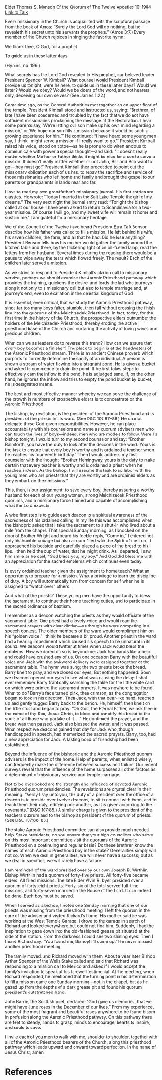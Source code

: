 Elder Thomas S. Monson
Of the Quorum of The Twelve Apostles
10-1984
[Link to Talk](https://www.churchofjesuschrist.org/study/general-conference/1984/10/the-aaronic-priesthood-pathway?lang=eng)

Every missionary in the Church is acquainted with the scriptural passage from the book of Amos: “Surely the Lord God will do nothing, but he revealeth his secret unto his servants the prophets.” (Amos 3:7.) Every member of the Church rejoices in singing the favorite hymn:





We thank thee, O God, for a prophet

To guide us in these latter days.





(Hymns, no. 196.)





What secrets has the Lord God revealed to His prophet, our beloved leader President Spencer W. Kimball? What counsel would President Kimball provide us tonight, were he here, to guide us in these latter days? Would we listen? Would we obey? Would we be doers of the word, and not hearers only, deceiving our own selves? (See James 1:22.)

Some time ago, as the General Authorities met together on an upper floor of the temple, President Kimball stood and instructed us, saying: “Brethren, of late I have been concerned and troubled by the fact that we do not have sufficient missionaries proclaiming the message of the Restoration. I hear some parents say, ‘We’re letting our son make up his own mind regarding a mission,’ or ‘We hope our son fills a mission because it would be such a growing experience for him.’” He continued: “I have heard some young men say, ‘I think I might serve a mission if I really want to go.’” President Kimball raised his voice, stood on tiptoe—as he is prone to do when anxious to communicate with power a special thought—and said: “It doesn’t really matter whether Mother or Father thinks it might be nice for a son to serve a mission. It doesn’t really matter whether or not John, Bill, and Bob want to go—they must go!” President Kimball then proceeded to point out the missionary obligation each of us has, to repay the sacrifice and service of those missionaries who left home and family and brought the gospel to our parents or grandparents in lands near and far.

I love to read my own grandfather’s missionary journal. His first entries are classics. He wrote: “Today I married in the Salt Lake Temple the girl of my dreams.” The very next night the journal entry read: “Tonight the bishop called at our house. I have been asked to return to Scandinavia for a two- year mission. Of course I will go, and my sweet wife will remain at home and sustain me.” I am grateful for a missionary heritage.

We of the Council of the Twelve have heard President Ezra Taft Benson describe how his father was called to fill a mission. He left behind his wife, his seven children, the farm, and all that he had. Did he lose anything? President Benson tells how his mother would gather the family around the kitchen table and there, by the flickering light of an oil-fueled lamp, read the letters from her husband. Several times during the reading there would be a pause to wipe away the tears which flowed freely. The result? Each of the children later served a mission.

As we strive to respond to President Kimball’s clarion call to missionary service, perhaps we should examine the Aaronic Priesthood pathway which provides the training, quickens the desire, and leads the lad who journeys along it not only to a missionary call but also to temple marriage and, at journey’s end, even to exaltation in the celestial kingdom of God.

It is essential, even critical, that we study the Aaronic Priesthood pathway, since far too many boys falter, stumble, then fall without crossing the finish line into the quorums of the Melchizedek Priesthood. In fact, today, for the first time in the history of the Church, the prospective elders outnumber the holders of the Melchizedek Priesthood, thereby eroding the active priesthood base of the Church and curtailing the activity of loving wives and precious children.

What can we as leaders do to reverse this trend? How can we assure that every boy becomes a finisher? The place to begin is at the headwaters of the Aaronic Priesthood stream. There is an ancient Chinese proverb which purports to correctly determine the sanity of an individual. A person is shown a stream of water flowing into a stagnant pond. He is given a bucket and asked to commence to drain the pond. If he first takes steps to effectively dam the inflow to the pond, he is adjudged sane. If, on the other hand, he ignores the inflow and tries to empty the pond bucket by bucket, he is designated insane.

The best and most effective manner whereby we can solve the challenge of the growth in numbers of prospective elders is to concentrate on the Aaronic Priesthood.

The bishop, by revelation, is the president of the Aaronic Priesthood and is president of the priests in his ward. (See D&C 107:87–88.) He cannot delegate these God-given responsibilities. However, he can place accountability with his counselors and name as quorum advisers men who can touch the lives of boys—indeed, men who are models to follow. Were I a bishop tonight, I would turn to my second counselor and say: “Brother Balmforth, you have the duty to look after the deacons in the ward. Yours is the task to ensure that every boy is worthy and is ordained a teacher when he reaches his fourteenth birthday.” Then I would address my first counselor with the thought: “Brother Hemingway, yours is the duty to make certain that every teacher is worthy and is ordained a priest when he reaches sixteen. As the bishop, I will assume the task to so labor with the young men who are priests that they are worthy and are ordained elders as they embark on their missions.”

This, then, is our assignment: to save every boy, thereby assuring a worthy husband for each of our young women, strong Melchizedek Priesthood quorums, and a missionary force trained and capable of accomplishing what the Lord expects.

A wise first step is to guide each deacon to a spiritual awareness of the sacredness of his ordained calling. In my life this was accomplished when the bishopric asked that I take the sacrament to a shut-in who lived about a mile from the chapel. That special Sunday morning, as I knocked on the door of Brother Wright and heard his feeble reply, “Come in,” I entered not only his humble cottage but also a room filled with the Spirit of the Lord. I approached his bedside and carefully placed a piece of the bread to his lips. I then held the cup of water, that he might drink. As I departed, I saw him smile as he said, “God bless you, my boy.” And God did bless me with an appreciation for the sacred emblems which continues even today.

Is every ordained teacher given the assignment to home teach? What an opportunity to prepare for a mission. What a privilege to learn the discipline of duty. A boy will automatically turn from concern for self when he is assigned to “watch over” others.

And what of the priests? These young men have the opportunity to bless the sacrament, to continue their home teaching duties, and to participate in the sacred ordinance of baptism.

I remember as a deacon watching the priests as they would officiate at the sacrament table. One priest had a lovely voice and would read the sacrament prayers with clear diction—as though he were competing in a speech contest. The older members of the ward would compliment him on his “golden voice.” I think he became a bit proud. Another priest in the ward had a hearing impediment which caused his speech to be unnatural in its sound. We deacons would twitter at times when Jack would bless the emblems. How we dared do so is beyond me: Jack had hands like a bear and could have crushed any of us. On one occasion Barry with the beautiful voice and Jack with the awkward delivery were assigned together at the sacrament table. The hymn was sung; the two priests broke the bread. Barry knelt to pray, and we closed our eyes. But nothing happened. Soon we deacons opened our eyes to see what was causing the delay. I shall ever remember Barry frantically searching the table for the little white card on which were printed the sacrament prayers. It was nowhere to be found. What to do? Barry’s face turned pink, then crimson, as the congregation began to look in his direction. Then Jack, with that bear-like hand, reached up and gently tugged Barry back to the bench. He, himself, then knelt on the little stool and began to pray: “Oh God, the Eternal Father, we ask thee in the name of thy Son, Jesus Christ, to bless and sanctify this bread to the souls of all those who partake of it. …” He continued the prayer, and the bread was then passed. Jack also blessed the water, and it was passed. What respect we deacons gained that day for Jack who, though handicapped in speech, had memorized the sacred prayers. Barry, too, had a new appreciation for Jack. A lasting bond of friendship had been established.

Beyond the influence of the bishopric and the Aaronic Priesthood quorum advisers is the impact of the home. Help of parents, when enlisted wisely, can frequently make the difference between success and failure. Our recent surveys reveal that the influence of the home surpasses all other factors as a determinant of missionary service and temple marriage.

Not to be overlooked are the strength and influence of devoted Aaronic Priesthood quorum presidencies. The revelations are crystal clear in their meaning: “Verily I say unto you, the duty of a president over the office of a deacon is to preside over twelve deacons, to sit in council with them, and to teach them their duty, edifying one another, as it is given according to the covenants.” (D&C 107:85.) A similar charge is given to the president of the teachers quorum and to the bishop as president of the quorum of priests. (See D&C 107:86–88.)

The stake Aaronic Priesthood committee can also provide much needed help. Stake presidents, do you ensure that your high councilors who serve on this most important committee visit the quorums of the Aaronic Priesthood on a continuing and regular basis? Do these brethren know the names of each Aaronic Priesthood boy in the stake? Generalities simply will not do. When we deal in generalities, we will never have a success; but as we deal in specifics, we will rarely have a failure.

I am reminded of the ward presided over by our own Joseph B. Wirthlin. Bishop Wirthlin had a quorum of forty-five priests. All forty-five became elders. All filled missions. The late Elder Alvin R. Dyer presided over a quorum of forty-eight priests. Forty-six of the total served full-time missions, and forty-seven married in the House of the Lord. It can indeed be done. Each boy must be saved.

When I served as a bishop, I noted one Sunday morning that one of our priests was missing from the priesthood meeting. I left the quorum in the care of the adviser and visited Richard’s home. His mother said he was working at the West Temple Garage. I drove to the garage in search of Richard and looked everywhere but could not find him. Suddenly, I had the inspiration to gaze down into the old-fashioned grease pit situated at the side of the station. From the darkness I could see two shining eyes. Then I heard Richard say: “You found me, Bishop! I’ll come up.” He never missed another priesthood meeting.

The family moved, and Richard moved with them. About a year later Bishop Arthur Spencer of the Wells Stake called and said that Richard was responding to a mission call to Mexico and asked if I would accept the family’s invitation to speak at his farewell testimonial. At the meeting, when Richard responded, he mentioned that the turning point in his determination to fill a mission came one Sunday morning—not in the chapel, but as he gazed up from the depths of a dark grease pit and found his quorum president’s outstretched hand.

John Barrie, the Scottish poet, declared: “God gave us memories, that we might have June roses in the December of our lives.” From my experience, some of the most fragrant and beautiful roses anywhere to be found bloom in profusion along the Aaronic Priesthood pathway. On this pathway there are feet to steady, hands to grasp, minds to encourage, hearts to inspire, and souls to save.

I invite each of you men to walk with me, shoulder to shoulder, together with all of the Aaronic Priesthood bearers of the Church, along this priesthood pathway which leads upward and onward toward perfection. In the name of Jesus Christ, amen.

# References
